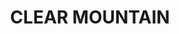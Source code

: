 ---
lastmod: '2025-04-06T06:05:21+00:00'
latitude: -27.307845
layout: suburb
longitude: 152.939438
postcode: '4500'
state: QLD
title: CLEAR MOUNTAIN
url: /qld/clear-mountain/
---